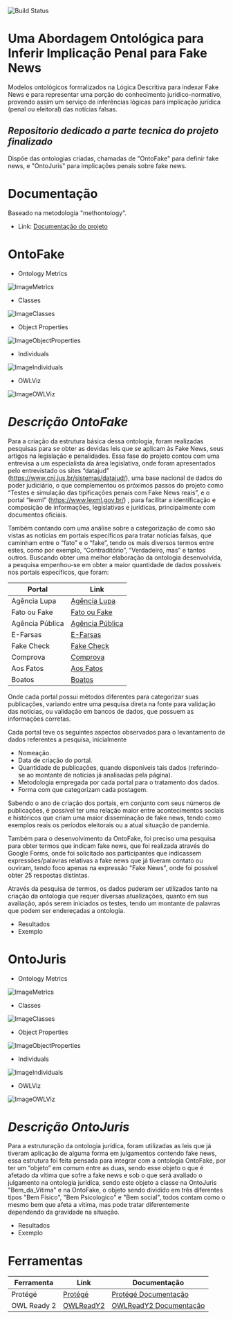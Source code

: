 ![Build Status](https://travis-ci.org/joemccann/dillinger.svg)
# Uma Abordagem Ontológica para Inferir Implicação Penal para Fake News

Modelos ontológicos formalizados na Lógica Descritiva para indexar Fake News e para representar uma porção do conhecimento jurídico-normativo, provendo assim um serviço de inferências lógicas para implicação jurídica (penal ou eleitoral) das notícias falsas.

## _Repositorio dedicado a parte tecnica do projeto finalizado_
Dispõe das ontologias criadas, chamadas de "OntoFake" para definir fake news, e "OntoJuris" para implicações penais sobre fake news.

# Documentação
Baseado na metodologia "methontology".
- Link: [Documentação do projeto]

# OntoFake

- Ontology Metrics

![ImageMetrics](https://raw.githubusercontent.com/bruno-npc/ProjetoOnto/main/Img/OntoFake/OntoFake_Metrics.png)

- Classes

![ImageClasses](https://raw.githubusercontent.com/bruno-npc/ProjetoOnto/main/Img/OntoFake/OntoFake_Classes.png)

- Object Properties

![ImageObjectProperties](https://raw.githubusercontent.com/bruno-npc/ProjetoOnto/main/Img/OntoFake/OntoFake_Object%20Properties.png)

- Individuals

![ImageIndividuals](https://raw.githubusercontent.com/bruno-npc/ProjetoOnto/main/Img/OntoFake/OntoFake_Individuals.png)

- OWLViz

![ImageOWLViz]()

# _Descrição OntoFake_

Para a criação da estrutura básica dessa ontologia, foram realizadas pesquisas para se obter as devidas leis que se aplicam às Fake News, seus artigos na legislação e penalidades. Essa fase do projeto contou com uma entrevisa a um especialista da área legislativa, onde foram apresentados pelo entrevistado os sites “datajud” (https://www.cnj.jus.br/sistemas/datajud/), uma base nacional de dados do poder judiciário, o que complementou os próximos passos do projeto como “Testes e simulação das tipificações penais com Fake News reais”, e o portal “lexml” (https://www.lexml.gov.br/) , para facilitar a identificação e composição de informações, legislativas e jurídicas, principalmente com documentos oficiais.

Também contando com uma análise sobre a categorização de como são vistas as notícias em portais específicos para tratar notícias falsas, que caminham entre o “fato” e o “fake”, tendo os mais diversos termos entre estes, como por exemplo, “Contraditório”, “Verdadeiro, mas” e tantos outros.
Buscando obter uma melhor elaboração da ontologia desenvolvida, a pesquisa empenhou-se em obter a maior quantidade de dados possíveis nos portais específicos, que foram: 

| Portal | Link |
| ------ | ------ |
| Agência Lupa | [Agência Lupa] |
| Fato ou Fake | [Fato ou Fake] |
| Agência Pública | [Agência Pública] |
| E-Farsas | [E-Farsas] |
| Fake Check | [Fake Check] |
| Comprova | [Comprova] |
| Aos Fatos | [Aos Fatos] |
| Boatos | [Boatos] |

Onde cada portal possui métodos diferentes para categorizar suas publicações, variando entre uma pesquisa direta na fonte para validação das notícias, ou validação em bancos de dados, que possuem as informações corretas.

Cada portal teve os seguintes aspectos observados para o levantamento de dados referentes a pesquisa, inicialmente
- Nomeação.
- Data de criação do portal.
- Quantidade de publicações, quando disponíveis tais dados (referindo-se ao montante de notícias já analisadas pela página). 
- Metodologia empregada por cada portal para o tratamento dos dados.
- Forma com que categorizam cada postagem.

Sabendo o ano de criação dos portais, em conjunto com seus números de publicações, é possível ter uma relação maior entre acontecimentos sociais e históricos que criam uma maior disseminação de fake news, tendo como exemplos reais os períodos eleitorais ou a atual situação de pandemia.

Também para o desenvolvimento da OntoFake, foi preciso uma pesquisa para obter termos que indicam fake news, que foi realizada através do Google Forms, onde foi solicitado aos participantes que indicassem expressões/palavras relativas a fake news que já tiveram contato ou ouviram, tendo foco apenas na expressão "Fake News", onde foi possível obter 25 respostas distintas.

Através da pesquisa de termos, os dados puderam ser utilizados tanto na criação da ontologia que requer diversas atualizações, quanto em sua avaliação, após serem iniciados os testes, tendo um montante de palavras que podem ser endereçadas a ontologia.


- Resultados
- Exemplo



# OntoJuris

- Ontology Metrics

![ImageMetrics](https://raw.githubusercontent.com/bruno-npc/ProjetoOnto/main/Img/OntoJuris/OntoJuris_Metrics.png)

- Classes

![ImageClasses](https://raw.githubusercontent.com/bruno-npc/ProjetoOnto/main/Img/OntoJuris/OntoJuris_Classes.png)

- Object Properties

![ImageObjectProperties](https://raw.githubusercontent.com/bruno-npc/ProjetoOnto/main/Img/OntoJuris/OntoJuris_Object%20Properties.png)

- Individuals

![ImageIndividuals](https://raw.githubusercontent.com/bruno-npc/ProjetoOnto/main/Img/OntoJuris/OntoJuris_Individuals.png)

- OWLViz

![ImageOWLViz]()

# _Descrição OntoJuris_

Para a estruturação da ontologia jurídica, foram utilizadas as leis que já tiveram aplicação de alguma forma em julgamentos contendo fake news, essa estrutura foi feita pensada para integrar com a ontologia OntoFake, por ter um “objeto” em comum entre as duas, sendo esse objeto o que é afetado da vítima que sofre a fake news e sob o que será avaliado o julgamento na ontologia jurídica, sendo este objeto a classe na OntoJuris "Bem_da_Vitima" e na OntoFake, o objeto sendo dividido em três diferentes tipos "Bem Físico", "Bem Psicologico" e "Bem social", todos contam como o mesmo bem que afeta a vitima, mas pode tratar diferentemente dependendo da gravidade na situação.

- Resultados
- Exemplo

# Ferramentas

| Ferramenta | Link | Documentação |
| ------ | ------ | ------ |
| Protégé | [Protégé] | [Protégé Documentação] |
| OWL Ready 2 | [OWLReadY2] | [OWLReadY2 Documentação] |





[Protégé]: <https://protege.stanford.edu/>
[Protégé Documentação]: <http://protegeproject.github.io/protege/>
[OWLReadY2]: https://owlready2.readthedocs.io/en/latest/install.html
[OWLReadY2 Documentação]: <https://owlready2.readthedocs.io/en/v0.37/>

[Documentação do projeto]: <https://docs.google.com/document/d/10wbhdbD41sRw3ecqzUnioNWRpebr5X1IsvKHNioq050/edit?usp=sharing>

[Agência Lupa]: <https://piaui.folha.uol.com.br/lupa/>
[Fato ou Fake]: <https://g1.globo.com/fato-ou-fake/>
[Agência Pública]: <https://apublica.org/>
[E-Farsas]: <https://www.e-farsas.com/>
[Fake Check]: <https://nilcfakenews.herokuapp.com/>
[Comprova]: <https://projetocomprova.com.br/>
[Aos Fatos]: <https://www.aosfatos.org/>
[Boatos]: <https://www.boatos.org/>
